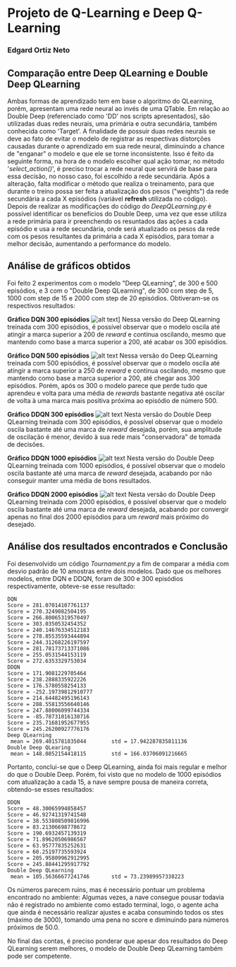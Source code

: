 # Projeto de Q-Learning e Deep Q-Learning
### Edgard Ortiz Neto
## Comparação entre Deep QLearning e Double Deep QLearning
Ambas formas de aprendizado tem em base o algoritmo do QLearning, porém, apresentam uma rede neural ao invés de uma QTable. Em relação ao Double Deep (referenciado como 'DD' nos scripts apresentados), são utilizadas duas redes neurais, uma primária e outra secundária, também conhecida como 'Target'. A finalidade de possuir duas redes neurais se deve ao fato de evitar o modelo de registrar as respectivas distorções causadas durante o aprendizado em sua rede neural, diminuindo a chance de "enganar" o modelo e que ele se torne inconsistente. Isso é feito da seguinte forma, na hora de o modelo escolher qual ação tomar, no método '*select_action()*', é preciso trocar a rede neural que servirá de base para essa decisão, no nosso caso, foi escolhido a rede secundária. Após a alteração, falta modificar o método que realiza o treinamento, para que durante o treino possa ser feita a atualização dos pesos ("weights") da rede secundária a cada X episódios (variável **refresh** utilizada no código). Depois de realizar as modificações do código do *DeepQLearning.py* é possível identificar os benefícios do Double Deep, uma vez que esse utiliza a rede primária para ir preenchendo os resuntados das ações a cada episódio e usa a rede secundária, onde será atualizado os pesos da rede com os pesos resultantes da primária a cada X episódios, para tomar a melhor decisão, aumentando a performance do modelo.
## Análise de gráficos obtidos
Foi feito 2 experimentos com o modelo "Deep QLearning", de 300 e 500 episódios, e 3 com o "Double Deep QLearning", de 300 com step de 5, 1000 com step de 15 e 2000 com step de 20 episódios. Obtiveram-se os respectivos resultados:
<br>

**Gráfico DQN 300 episódios**
![alt text](https://github.com/Edortizneto/DDQN/blob/main/imgs/lunar_lander_DeepLearning.jpg?raw=true)]
Nessa versão do Deep QLearning treinada com 300 episódios, é possível observar que o modelo oscila até atingir a marca superior a 200 de *reward* e continua oscilando, mesmo que mantendo como base a marca superior a 200, até acabar os 300 episódios.
<br>

**Gráfico DQN 500 episódios**
![alt text](https://github.com/Edortizneto/DDQN/blob/main/imgs/lunar_lander_v1.jpg?raw=true)
Nessa versão do Deep QLearning treinada com 500 episódios, é possível observar que o modelo oscila até atingir a marca superior a 250 de *reward* e continua oscilando, mesmo que mantendo como base a marca superior a 200, até chegar aos 300 episódios. Porém, após os 300 o modelo parece que perde tudo que aprendeu e volta para uma média de *rewards* bastante negativa até oscilar de volta à uma marca mais positiva próxima ao episódio de número 500. 
<br>

**Gráfico DDQN 300 episódios**
![alt text](https://github.com/Edortizneto/DDQN/blob/main/imgs/300lunar_lander_DoubleDeepLearning.jpg?raw=true)
Nesta versão do Double Deep QLearning treinada com 300 episódios, é possível observar que o modelo oscila bastante até uma marca de *reward* desejada, porém, sua amplitude de oscilação é menor, devido à sua rede mais "conservadora" de tomada de decisões.
<br>

**Gráfico DDQN 1000 episódios**
![alt text](https://github.com/Edortizneto/DDQN/blob/main/imgs/1000lunar_lander_DoubleDeepLearning.jpg?raw=true)
Nesta versão do Double Deep QLearning treinada com 1000 episódios, é possível observar que o modelo oscila bastante até uma marca de *reward* desejada, acabando por não conseguir manter uma média de bons resultados.
<br>

**Gráfico DDQN 2000 episódios**
![alt text](https://github.com/Edortizneto/DDQN/blob/main/imgs/2000lunar_lander_DoubleDeepLearning.jpg?raw=true)
Nesta versão do Double Deep QLearning treinada com 2000 episódios, é possível observar que o modelo oscila bastante até uma marca de *reward* desejada, acabando por convergir apenas no final dos 2000 episódios para um *reward* mais próximo do desejado.

## Análise dos resultados encontrados e Conclusão
Foi desenvolvido um código *Tournament.py* a fim de comparar a média com desvio padrão de 10 amostras entre dois modelos. Dado que os melhores modelos, entre DQN e DDQN, foram de 300 e 300 episódios respectivamente, obteve-se esse resultado:
```
DQN
Score = 281.07014107761137
Score = 270.3249082504195
Score = 266.80065319570497
Score = 303.0350532454352
Score = 240.14676334512183
Score = 278.85535593444894
Score = 244.31268226197597
Score = 281.78173713371086
Score = 255.0531544153119
Score = 272.6353329753034
DDQN
Score = 171.9081229705464
Score = 238.2888335922226
Score = 176.5780558254133
Score = -252.19739812910777
Score = 214.64482495196143
Score = 288.55813556640146
Score = 247.88006099744334
Score = -85.78731016130716
Score = 235.71681952677955
Score = 245.26200927776176
Deep QLearning 
 mean = 269.4015781835044        std = 17.942287835811136
Double Deep QLearing
 mean = 148.0852154418115        std = 166.03706091216665
```
Portanto, conclui-se que o Deep QLearning, ainda foi mais regular e melhor do que o Double Deep.
Porém, foi visto que no modelo de 1000 episódios com atualização a cada 15, a nave sempre pousa de maneira correta, obtendo-se esses resultados:
```
DDQN
Score = 48.30065994858457
Score = 46.92741319741548
Score = 38.553808509816996
Score = 83.21306698778672
Score = 190.6932457139319
Score = 71.89620506986567
Score = 63.95777835252631
Score = 60.25197735593924
Score = 205.95809962912995
Score = 245.88441295917792        
Double Deep QLearning 
 mean = 105.56366677241746       std = 73.23989957338223
```
Os números parecem ruins, mas é necessário pontuar um problema encontrado no ambiente: Algumas vezes, a nave consegue pousar todavia não é registrado no ambiente como estado terminal, logo, o agente acha que ainda é necessário realizar ajustes e acaba consumindo todos os stes (máximo de 3000), tomando uma pena no score e diminuindo para números próximos de 50.0.


No final das contas, é preciso ponderar que apesar dos resultados do Deep QLearning serem melhores, o modelo de Double Deep QLearning também pode ser competente.
